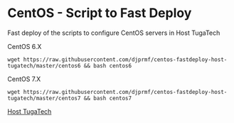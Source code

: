 # CentOS - Script to Fast Deploy
Fast deploy of the scripts to configure CentOS servers in Host TugaTech

CentOS 6.X
```
wget https://raw.githubusercontent.com/djprmf/centos-fastdeploy-host-tugatech/master/centos6 && bash centos6
```

CentOS 7.X
```
wget https://raw.githubusercontent.com/djprmf/centos-fastdeploy-host-tugatech/master/centos7 && bash centos7
```

[Host TugaTech](https://host.tugatech.com.pt/)
